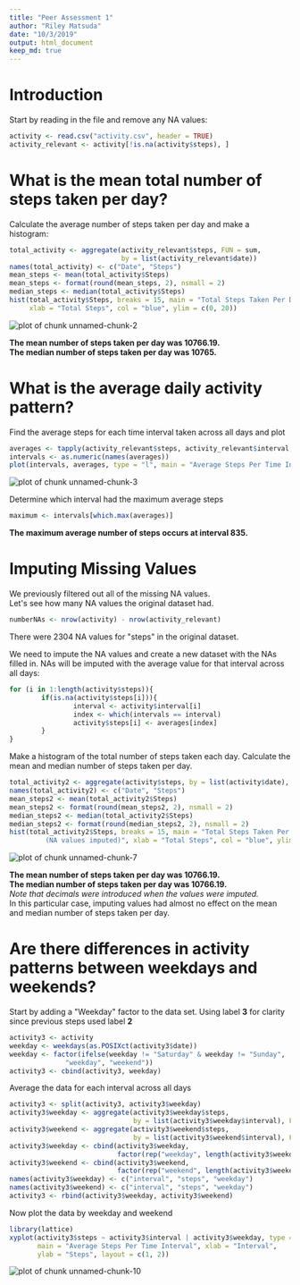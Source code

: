 ```yaml
---
title: "Peer Assessment 1"
author: "Riley Matsuda"
date: "10/3/2019"
output: html_document
keep_md: true
---
```


# Introduction

Start by reading in the file and remove any NA values:


```r
activity <- read.csv("activity.csv", header = TRUE)
activity_relevant <- activity[!is.na(activity$steps), ]
```

# What is the mean total number of steps taken per day?

Calculate the average number of steps taken per day and make a histogram:

```r
total_activity <- aggregate(activity_relevant$steps, FUN = sum, 
                            by = list(activity_relevant$date))
names(total_activity) <- c("Date", "Steps")
mean_steps <- mean(total_activity$Steps)
mean_steps <- format(round(mean_steps, 2), nsmall = 2)
median_steps <- median(total_activity$Steps)
hist(total_activity$Steps, breaks = 15, main = "Total Steps Taken Per Day", 
     xlab = "Total Steps", col = "blue", ylim = c(0, 20))
```

![plot of chunk unnamed-chunk-2](figure/unnamed-chunk-2-1.png)
  
**The mean number of steps taken per day was 10766.19.**  
**The median number of steps taken per day was 10765.**

# What is the average daily activity pattern?

Find the average steps for each time interval taken across all days and plot

```r
averages <- tapply(activity_relevant$steps, activity_relevant$interval, mean)
intervals <- as.numeric(names(averages))
plot(intervals, averages, type = "l", main = "Average Steps Per Time Interval")
```

![plot of chunk unnamed-chunk-3](figure/unnamed-chunk-3-1.png)

Determine which interval had the maximum average steps

```r
maximum <- intervals[which.max(averages)]
```
**The maximum average number of steps occurs at interval 835.**

# Imputing Missing Values

We previously filtered out all of the missing NA values.  
Let's see how many NA values the original dataset had.

```r
numberNAs <- nrow(activity) - nrow(activity_relevant)
```
There were 2304 NA values for "steps" in the original dataset.

We need to impute the NA values and create a new dataset with the NAs filled in.
NAs will be imputed with the average value for that interval across all days:

```r
for (i in 1:length(activity$steps)){
        if(is.na(activity$steps[i])){
                interval <- activity$interval[i]
                index <- which(intervals == interval)
                activity$steps[i] <- averages[index]
        }
}
```

Make a histogram of the total number of steps taken each day. Calculate the
mean and median number of steps taken per day.

```r
total_activity2 <- aggregate(activity$steps, by = list(activity$date), FUN = sum)
names(total_activity2) <- c("Date", "Steps")
mean_steps2 <- mean(total_activity2$Steps)
mean_steps2 <- format(round(mean_steps2, 2), nsmall = 2)
median_steps2 <- median(total_activity2$Steps)
median_steps2 <- format(round(median_steps2, 2), nsmall = 2)
hist(total_activity2$Steps, breaks = 15, main = "Total Steps Taken Per Day  
         (NA values imputed)", xlab = "Total Steps", col = "blue", ylim = c(0, 20))
```

![plot of chunk unnamed-chunk-7](figure/unnamed-chunk-7-1.png)

**The mean number of steps taken per day was 10766.19.**  
**The median number of steps taken per day was 10766.19.**  
*Note that decimals were introduced when the values were imputed.*  
In this particular case, imputing values had almost no effect on the mean
and median number of steps taken per day.

# Are there differences in activity patterns between weekdays and weekends?
Start by adding a "Weekday" factor to the data set. Using label **3** for clarity
since previous steps used label **2**

```r
activity3 <- activity
weekday <- weekdays(as.POSIXct(activity3$date))
weekday <- factor(ifelse(weekday != "Saturday" & weekday != "Sunday", 
              "weekday", "weekend"))
activity3 <- cbind(activity3, weekday)
```

Average the data for each interval across all days

```r
activity3 <- split(activity3, activity3$weekday)
activity3$weekday <- aggregate(activity3$weekday$steps, 
                               by = list(activity3$weekday$interval), FUN = mean)
activity3$weekend <- aggregate(activity3$weekend$steps,
                               by = list(activity3$weekend$interval), FUN = mean)
activity3$weekday <- cbind(activity3$weekday, 
                           factor(rep("weekday", length(activity3$weekday))))
activity3$weekend <- cbind(activity3$weekend, 
                           factor(rep("weekend", length(activity3$weekend))))
names(activity3$weekday) <- c("interval", "steps", "weekday")
names(activity3$weekend) <- c("interval", "steps", "weekday")
activity3 <- rbind(activity3$weekday, activity3$weekend)
```

Now plot the data by weekday and weekend

```r
library(lattice)
xyplot(activity3$steps ~ activity3$interval | activity3$weekday, type = "l",
       main = "Average Steps Per Time Interval", xlab = "Interval",
       ylab = "Steps", layout = c(1, 2))
```

![plot of chunk unnamed-chunk-10](figure/unnamed-chunk-10-1.png)
